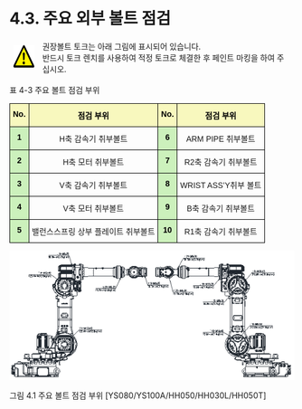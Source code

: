 ﻿# 4.3. 주요 외부 볼트 점검

<table>
<thead>
  <tr>
    <td>
    <div align="center">
      <img src="../_assets/주의표시.png" width = 40 height = 40> 
    </div>
    </td>
    <td colspan="4">권장볼트 토크는 아래 그림에 표시되어 있습니다.<br>반드시 토크 렌치를 사용하여 적정 토크로 체결한 후 페인트 마킹을 하여 주십시오.</td>
  </tr>
</thead>
</table>  

표 4-3 주요 볼트 점검 부위 

<style type="text/css">
.tg  {border-collapse:collapse;border-spacing:0;}
.tg td{border-color:black;border-style:solid;border-width:1px;font-family:Arial, sans-serif;font-size:14px;
  overflow:hidden;padding:10px 5px;word-break:normal;}
.tg th{border-color:black;border-style:solid;border-width:1px;font-family:Arial, sans-serif;font-size:14px;
  font-weight:normal;overflow:hidden;padding:10px 5px;word-break:normal;}
.tg .tg-t1e1{background-color:#ccf1bc;color:#000000; font-weight:bold;text-align:center;vertical-align:top}
.tg .tg-1e26{background-color:#f8f8be;color:#000000; font-weight:bold;font-weight:bold;text-align:center;vertical-align:top}
.tg .tg-baqh{text-align:center;vertical-align:top}
</style>
<table class="tg">
<thead>
  <tr>
    <th class="tg-1e26">No.</th>
    <th class="tg-1e26">점검 부위</th>
    <th class="tg-1e26">No.</th>
    <th class="tg-1e26">점검 부위</th>
  </tr>
</thead>
<tbody>
  <tr>
    <td class="tg-t1e1">1</td>
    <td class="tg-baqh">H축 감속기 취부볼트</td>
    <td class="tg-t1e1">6</td>
    <td class="tg-baqh">ARM PIPE 취부볼트</td>
  </tr>
  <tr>
    <td class="tg-t1e1">2</td>
    <td class="tg-baqh">H축 모터 취부볼트</td>
    <td class="tg-t1e1">7</td>
    <td class="tg-baqh">R2축 감속기 취부볼트</td>
  </tr>
  <tr>
    <td class="tg-t1e1">3</td>
    <td class="tg-baqh">V축 감속기 취부볼트</td>
    <td class="tg-t1e1">8</td>
    <td class="tg-baqh">WRIST ASS’Y취부 볼트</td>
  </tr>
  <tr>
    <td class="tg-t1e1">4</td>
    <td class="tg-baqh">V축 모터 취부볼트</td>
    <td class="tg-t1e1">9</td>
    <td class="tg-baqh">B축 감속기 취부볼트</td>
  </tr>
  <tr>
    <td class="tg-t1e1">5</td>
    <td class="tg-baqh">밸런스스프링 상부 플레이트 취부볼트</td>
    <td class="tg-t1e1">10</td>
    <td class="tg-baqh">R1축 감속기 취부볼트</td>
  </tr>
</tbody>
</table>



![](../_assets/그림_4.1_주요_볼트_점검_부위.png)

그림 4.1 주요 볼트 점검 부위 [YS080/YS100A/HH050/HH030L/HH050T]  
